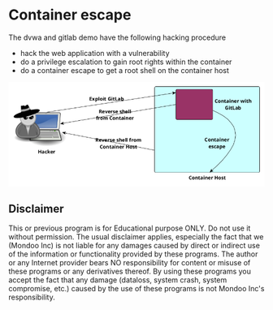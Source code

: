# Container escape

The dvwa and gitlab demo have the following hacking procedure

- hack the web application with a vulnerability
- do a privilege escalation to gain root rights within the container
- do a container escape to get a root shell on the container host

![Attack picture](images/attack-graph.png)

## Disclaimer

This or previous program is for Educational purpose ONLY. Do not use it without permission. The usual disclaimer applies, especially the fact that we (Mondoo Inc) is not liable for any damages caused by direct or indirect use of the information or functionality provided by these programs. The author or any Internet provider bears NO responsibility for content or misuse of these programs or any derivatives thereof. By using these programs you accept the fact that any damage (dataloss, system crash, system compromise, etc.) caused by the use of these programs is not Mondoo Inc's responsibility.
